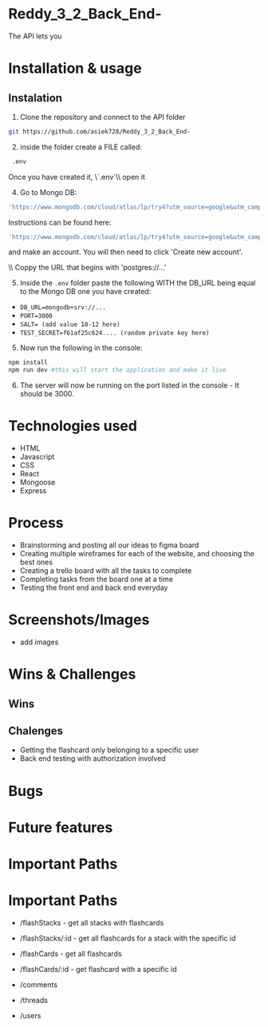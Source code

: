 # Reddy_3_2_Back_End-
The API lets you 

# Installation & usage
## Instalation

1. Clone the repository and connect to the API folder
```sh
git https://github.com/asiek728/Reddy_3_2_Back_End-

```  

2. inside the folder create a FILE called:
```sh
 .env 
```
Once you have created it, \\\`.env`\\\ open it

4. Go to Mongo DB: 

```sh
'https://www.mongodb.com/cloud/atlas/lp/try4?utm_source=google&utm_campaign=search_gs_pl_evergreen_atlas_general_retarget-brand_gic-null_emea-all_ps-all_desktop_eng_lead&utm_term=mongodb%20setup&utm_medium=cpc_paid_search&utm_ad=e&utm_ad_campaign_id=14412646458&adgroup=151115417935&cq_cmp=14412646458&gad_source=1&gclid=EAIaIQobChMIvp208NuigwMVYpNQBh0jhwB4EAAYASAAEgI4lvD_BwE'
``` 


Instructions can be found here: 

```sh
'https://www.mongodb.com/cloud/atlas/lp/try4?utm_source=google&utm_campaign=search_gs_pl_evergreen_atlas_general_retarget-brand_gic-null_emea-all_ps-all_desktop_eng_lead&utm_term=mongdb&utm_medium=cpc_paid_search&utm_ad=p&utm_ad_campaign_id=14412646458&adgroup=151115418215&cq_cmp=14412646458&gad_source=1&gclid=EAIaIQobChMI6czCktyigwMVIJxQBh3KPgy-EAAYASAAEgIa-PD_BwE'

```

and make an account. You will then need to click 'Create new account'. 

\\\ Coppy the URL that begins with 'postgres://...'

5. Inside the `.env`  folder paste the following WITH the DB_URL being equal to the Mongo DB one you have created:

- `DB_URL=mongodb+srv://...`
- `PORT=3000`
- `SALT= (add value 10-12 here)`
- `TEST_SECRET=f61af25c624.... (random private key here)`


5. Now run the following in the console:
```sh
npm install
npm run dev #this will start the application and make it live
```
6. The server will now be running on the port listed in the console - It should be 3000.  


# Technologies used
- HTML
- Javascript
- CSS
- React
- Mongoose
- Express

# Process
- Brainstorming and posting all our ideas to figma board
- Creating multiple wireframes for each of the website, and choosing the best ones
- Creating a trello board with all the tasks to complete
- Completing tasks from the board one at a time
- Testing the front end and back end everyday

# Screenshots/Images
- add images

# Wins & Challenges

## Wins

## Chalenges
- Getting the flashcard only belonging to a specific user
- Back end testing with authorization involved

# Bugs

# Future features

# Important Paths
# Important Paths
- /flashStacks          - get all stacks with flashcards
- /flashStacks/:id      - get all flashcards for a stack with the specific id
- /flashCards           - get all flashcards
- /flashCards/:id       - get flashcard with a specific id

- /comments
- /threads
- /users

